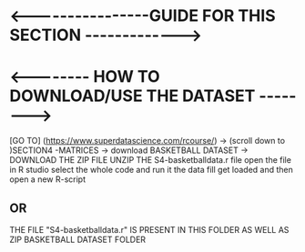 # <----------------GUIDE FOR THIS SECTION ------------->

# <-------- HOW TO DOWNLOAD/USE THE DATASET -------->
 [GO TO] (https://www.superdatascience.com/rcourse/) -> (scroll down to )SECTION4 -MATRICES -> download BASKETBALL DATASET
 -> DOWNLOAD THE ZIP FILE
 UNZIP THE S4-basketballdata.r file
 open the file in R studio
 select the whole code and run it
 the data fill get loaded and then open a new R-script

## OR


 THE FILE "S4-basketballdata.r" IS PRESENT IN THIS FOLDER AS WELL AS ZIP BASKETBALL DATASET FOLDER
